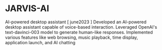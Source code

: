 # JARVIS-AI
AI-powered desktop assistant [ june2023 ] Developed an AI-powered desktop assistant capable of voice-based interaction. Leveraged OpenAI's text-davinci-003 model to generate human-like responses. Implemented various features like web browsing, music playback, time display, application launch, and AI chatting
